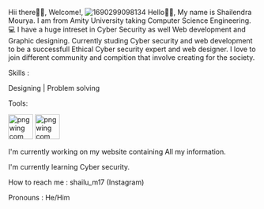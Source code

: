 Hii there👋🏻, Welcome!,
![1690299098134](https://github.com/shailum1707/shailum1707/assets/145243506/8a9baa00-0c7c-4fc8-8e04-1da0699d0168)
Hello👋🏻, My name is Shailendra Mourya. I am from Amity University taking Computer Science Engineering.💻
I have a huge intreset in Cyber Security as well Web development and Graphic designing. Currently studing Cyber security and web development to be a successfull Ethical Cyber security expert and web designer.
I love to join different community and compition that involve creating for the society.

Skills :

Designing | Problem solving 


Tools:


 <img width="50" alt="pngwing com" src="https://github.com/shailum1707/shailum1707/assets/145243506/8f589680-1b86-4288-9a5b-5d0a58ba8fe1"/>
<img  width="50" alt="pngwing com" src="https://github.com/shailum1707/shailum1707/assets/145243506/d267d4aa-8d71-4009-b990-23a89c62da06" />


I'm currently working on my website containing All my information.

I'm currently learning Cyber security.

How to reach me : shailu_m17 (Instagram)

Pronouns : He/Him
